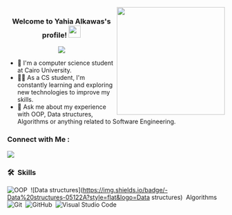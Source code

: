 
<img width="250" align="right" src="https://c.tenor.com/_DOBjnGspYAAAAAM/code-coding.gif">

<h3 align="center">
  Welcome to Yahia Alkawas's profile!
  <img src="https://media.giphy.com/media/hvRJCLFzcasrR4ia7z/giphy.gif" width="28">
</h3>

<!-- Typing SVG by DenverCoder1 - https://github.com/DenverCoder1/readme-typing-svg -->
<p align="center">
  <a href="https://github.com/DenverCoder1/readme-typing-svg"><img src="https://readme-typing-svg.herokuapp.com/?lines=Software-engineer%20%20;Always%20learning%20new%20things&font=Fira%20Code&center=true&width=440&height=45&color=f75c7e&vCenter=true&size=22"></a>
</p> 

- 🏢 I'm a computer science student at Cairo University.
- 👨‍💻 As a CS student, I'm constantly learning and exploring new technologies to improve my skills.
- 💬 Ask me about my experience with OOP, Data structures, Algorithms or anything related to Software Engineering.



### Connect with Me :

<a href="https://www.linkedin.com/in/yahia-al-kawas-5855701a6" target="_blank"><img src="https://img.shields.io/badge/-Yahia%20Alkawas-0077B5?style=for-the-badge&logo=Linkedin&logoColor=white"/></a>

### 🛠 &nbsp;Skills
![OOP](https://img.shields.io/badge/-OOP-05122A?style=flat&logo=OOP)&nbsp;
![Data structures](https://img.shields.io/badge/-Data%20structures-05122A?style=flat&logo=Data structures)&nbsp;
Algorithms
![Git](https://img.shields.io/badge/-Git-05122A?style=flat&logo=git)&nbsp;
![GitHub](https://img.shields.io/badge/-GitHub-05122A?style=flat&logo=github)&nbsp;
![Visual Studio Code](https://img.shields.io/badge/-Visual%20Studio%20Code-05122A?style=flat&logo=visual-studio-code&logoColor=007ACC)&nbsp;
